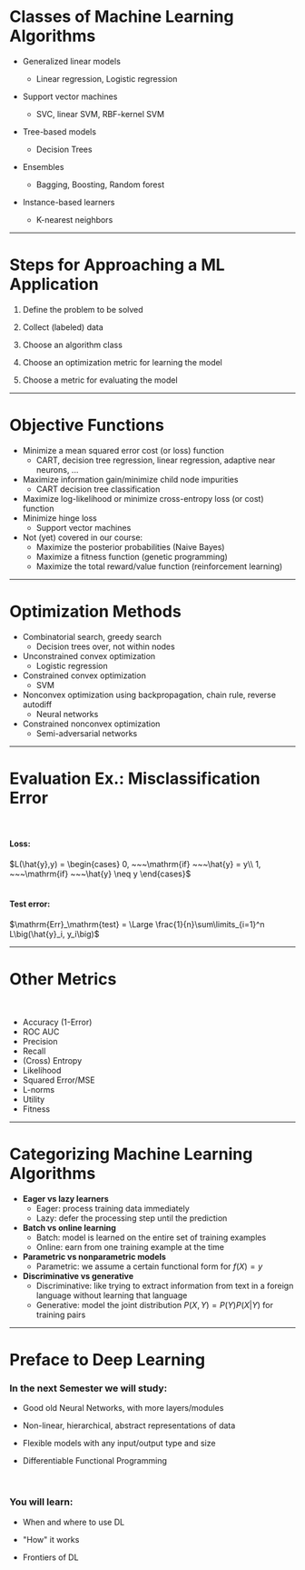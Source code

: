 # Classes of Machine Learning Algorithms

* Generalized linear models
  * Linear regression, Logistic regression

* Support vector machines
  * SVC, linear SVM, RBF-kernel SVM

* Tree-based models
  * Decision Trees

* Ensembles
  * Bagging, Boosting, Random forest

* Instance-based learners
  * K-nearest neighbors

---

# Steps for Approaching a ML Application

1. Define the problem to be solved

2. Collect (labeled) data

3. Choose an algorithm class

4. Choose an optimization metric for learning the model

5. Choose a metric for evaluating the model

---

# Objective Functions

<v-clicks depth="3">

* Minimize a mean squared error cost (or loss) function
  * CART, decision tree regression, linear regression, adaptive near neurons, ...
* Maximize information gain/minimize child node impurities
  * CART decision tree classification
* Maximize log-likelihood or minimize cross-entropy loss (or cost) function
* Minimize hinge loss
  * Support vector machines
* Not (yet) covered in our course:
  * Maximize the posterior probabilities (Naive Bayes)
  * Maximize a fitness function (genetic programming)
  * Maximize the total reward/value function (reinforcement learning)
</v-clicks>

---

# Optimization Methods

<v-clicks depth="2">

* Combinatorial search, greedy search
  * Decision trees over, not within nodes
* Unconstrained convex optimization
  * Logistic regression
* Constrained convex optimization
  * SVM
* Nonconvex optimization using backpropagation, chain rule, reverse autodiff
  * Neural networks
* Constrained nonconvex optimization
  * Semi-adversarial networks
</v-clicks>

---

# Evaluation Ex.: Misclassification Error
<br>

#### Loss:<br>
$L(\hat{y},y) = \begin{cases}
0, ~~~\mathrm{if} ~~~\hat{y} = y\\
1, ~~~\mathrm{if} ~~~\hat{y} \neq y
\end{cases}$
<br>
<br>

#### Test error:<br>
$\mathrm{Err}_\mathrm{test} = \Large \frac{1}{n}\sum\limits_{i=1}^n L\big(\hat{y}_i, y_i\big)$

---

# Other Metrics
<br>

* Accuracy (1-Error)
* ROC AUC
* Precision
* Recall
* (Cross) Entropy
* Likelihood
* Squared Error/MSE
* L-norms
* Utility
* Fitness

---

# Categorizing Machine Learning Algorithms

<v-clicks depth="2">

* **Eager vs lazy learners**
  * Eager: process training data immediately
  * Lazy: defer the processing step until the prediction
* **Batch vs online learning**
  * Batch: model is learned on the entire set of training examples
  * Online: earn from one training example at the time
* **Parametric vs nonparametric models**
  * Parametric: we assume a certain functional form for $f(X) = y$
* **Discriminative vs generative**
  * Discriminative: like trying to extract information from text in a foreign language without learning that language
  * Generative: model the joint distribution $P(X,Y) = P(Y)P(X|Y)$ for training pairs
</v-clicks>

---

# Preface to Deep Learning

### In the next Semester we will study:

* Good old Neural Networks, with more layers/modules

* Non-linear, hierarchical, abstract representations of data

* Flexible models with any input/output type and size

* Differentiable Functional Programming

<br>

### You will learn:

* When and where to use DL

* "How" it works

* Frontiers of DL